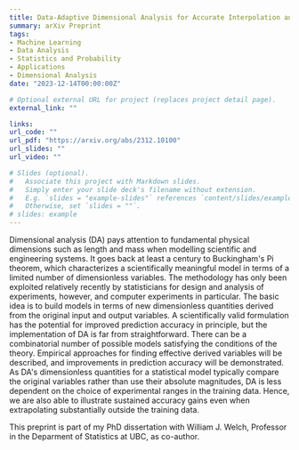 ```yaml
---
title: Data-Adaptive Dimensional Analysis for Accurate Interpolation and Extrapolation in Computer Experiments
summary: arXiv Preprint
tags:
- Machine Learning
- Data Analysis
- Statistics and Probability
- Applications
- Dimensional Analysis
date: "2023-12-14T00:00:00Z"

# Optional external URL for project (replaces project detail page).
external_link: ""

links:
url_code: ""
url_pdf: "https://arxiv.org/abs/2312.10100"
url_slides: ""
url_video: ""

# Slides (optional).
#   Associate this project with Markdown slides.
#   Simply enter your slide deck's filename without extension.
#   E.g. `slides = "example-slides"` references `content/slides/example-slides.md`.
#   Otherwise, set `slides = ""`.
# slides: example
---
```


Dimensional analysis (DA) pays attention to fundamental physical dimensions such as length and mass when modelling scientific and engineering systems. It goes back at least a century to Buckingham's Pi theorem, which characterizes a scientifically meaningful model in terms of a limited number of dimensionless variables. The methodology has only been exploited relatively recently by statisticians for design and analysis of experiments, however, and computer experiments in particular. The basic idea is to build models in terms of new dimensionless quantities derived from the original input and output variables. A scientifically valid formulation has the potential for improved prediction accuracy in principle, but the implementation of DA is far from straightforward. There can be a combinatorial number of possible models satisfying the conditions of the theory. Empirical approaches for finding effective derived variables will be described, and improvements in prediction accuracy will be demonstrated. As DA's dimensionless quantities for a statistical model typically compare the original variables rather than use their absolute magnitudes, DA is less dependent on the choice of experimental ranges in the training data. Hence, we are also able to illustrate sustained accuracy gains even when extrapolating substantially outside the training data.

This preprint is part of my PhD dissertation with William J. Welch, Professor in the Deparment of Statistics at UBC, as co-author.


